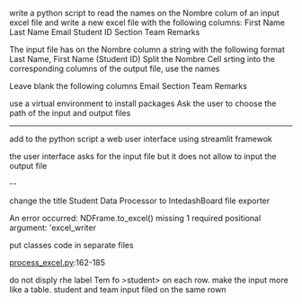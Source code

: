 write a python script to read the names on the Nombre colum of an input excel file and write a new excel file with the following columns:
First Name
Last Name
Email
Student ID
Section
Team
Remarks

The input file has on the Nombre column a string with the following format Last Name, First Name (Student ID)
Split the Nombre Cell srting into the corresponding columns of the output file, use the names

Leave blank the following columns
Email
Section
Team
Remarks

use a virtual environment to install packages
Ask the user to choose the path of the input and output files

---

add to the python script a web user interface using streamlit framewok

the user interface asks for the input file but it does not allow to input the output file

--

change the title Student Data Processor to IntedashBoard file exporter

An error occurred: NDFrame.to_excel() missing 1 required positional argument: 'excel_writer



put classes code in separate files

[process_excel.py]():162-185


do not disply rhe label Tem fo >student> on each row. make the input more like a table. student and team input filed on the same rown
